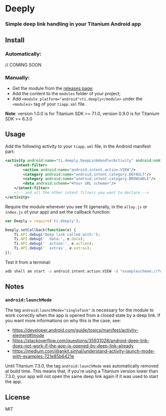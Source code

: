# Deeply

### Simple deep link handling in your Titanium Android app

## Install

### Automatically:
// COMING SOON

### Manually:
- Get the module from the [releases page](https://github.com/caffeinalab/ti.deeply/releases);
- Add the content to the `modules` folder of your project;
- Add `<module platform="android">ti.deeply</module>` under the `<modules>` tag of your `tiapp.xml` file.

**Note**: version 1.0.0 is for Titanium SDK >= 7.1.0, version 0.9.0 is for Titanium SDK >= 6.3.0

## Usage

Add the following activity to your `tiapp.xml` file, in the Android manifest part:

```xml
<activity android:name="ti.deeply.DeepLinkHandlerActivity" android:noHistory="true" android:excludeFromRecents="true" android:theme="@android:style/Theme.NoDisplay" launchMode="singleTask">
	<intent-filter>
		<action android:name="android.intent.action.VIEW"/>
		<category android:name="android.intent.category.DEFAULT"/>
		<category android:name="android.intent.category.BROWSABLE"/>
		<data android:scheme="<Your URL scheme>"/>
	</intent-filter>
	<!-- and all the other intent filters you want to declare -->
</activity>
```

Require the module wherever you see fit (generally, in the `alloy.js` or `index.js` of your app) and set the callback function:

```js
var Deeply = require('ti.deeply');

Deeply.setCallback(function(e) {
	Ti.API.debug('Deep link called with:');
	Ti.API.debug('  data:', e.data);
	Ti.API.debug('  action:', e.action);
	Ti.API.debug('  extras', e.extras);
});
```

Test it from a terminal:

```bash
adb shell am start -a android.intent.action.VIEW -d "examplescheme://foo" your.app.id
```

## Notes

### `android:launchMode`

The tag `android:launchMode="singleTask"` is necessary for the module to work correctly when the app is opened from a closed state by a deep link.
If you want more informations on why this is the case, see:
- https://developer.android.com/guide/topics/manifest/activity-element#lmode
- https://stackoverflow.com/questions/35931028/android-deep-link-does-not-work-if-the-app-is-opened-by-deep-link-already
- https://medium.com/@ankit.sinhal/understand-activity-launch-mode-with-examples-721e85b6421e

Until Titanium 7.3.0, the tag `android:launchMode` was automatically removed at build time. This means that, if you're using a Titanium version lower than 7.3.0, your app will not open the same deep link again if it was used to start the app.

## License

MIT
